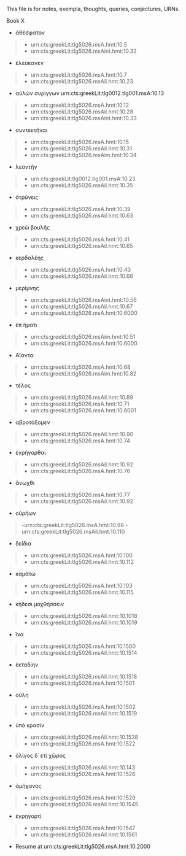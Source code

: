 This file is for notes, exempla, thoughts, queries, conjectures, URNs.

Book X

- ἀθέσφατον
>- urn:cts:greekLit:tlg5026.msA.hmt:10.5
>- urn:cts:greekLit:tlg5026.msAint.hmt:10.32

- ἐλεύκανεν
>- urn:cts:greekLit:tlg5026.msA.hmt:10.7
>- urn:cts:greekLit:tlg5026.msAil.hmt:10.23

- αὐλὼν συρίγγων urn:cts:greekLit:tlg0012.tlg001.msA:10.13
>- urn:cts:greekLit:tlg5026.msA.hmt:10.12
>- urn:cts:greekLit:tlg5026.msAil.hmt:10.28
>- urn:cts:greekLit:tlg5026.msAint.hmt:10.33

- συντεκτῆναι 
>- urn:cts:greekLit:tlg5026.msA.hmt:10.15
>- urn:cts:greekLit:tlg5026.msAil.hmt:10.31
>- urn:cts:greekLit:tlg5026.msAim.hmt:10.34

- λεοντῆν 
>- urn:cts:greekLit:tlg0012.tlg001.msA:10.23
>- urn:cts:greekLit:tlg5026.msAil.hmt:10.35

- ὁτρύνεις 
>- urn:cts:greekLit:tlg5026.msA.hmt:10.39
>- urn:cts:greekLit:tlg5026.msAil.hmt:10.63

- χρεὼ βουλῆς
>- urn:cts:greekLit:tlg5026.msA.hmt:10.41
>- urn:cts:greekLit:tlg5026.msAil.hmt:10.65

- κερδαλέης
>- urn:cts:greekLit:tlg5026.msA.hmt:10.43
>- urn:cts:greekLit:tlg5026.msAil.hmt:10.66

- μερίμνης 
>- urn:cts:greekLit:tlg5026.msAint.hmt:10.56
>- urn:cts:greekLit:tlg5026.msAil.hmt:10.67
>- urn:cts:greekLit:tlg5026.msA.hmt:10.6000

- ἐπ ήματι
>- urn:cts:greekLit:tlg5026.msAim.hmt:10.51
>- urn:cts:greekLit:tlg5026.msA.hmt:10.6000

- Αἴαντα
>- urn:cts:greekLit:tlg5026.msA.hmt:10.68
>- urn:cts:greekLit:tlg5026.msAim.hmt:10.82

- τέλος
>- urn:cts:greekLit:tlg5026.msAil.hmt:10.89
>- urn:cts:greekLit:tlg5026.msA.hmt:10.71
>- urn:cts:greekLit:tlg5026.msA.hmt:10.6001

- αβροτάξομεν
>- urn:cts:greekLit:tlg5026.msAil.hmt:10.90
>- urn:cts:greekLit:tlg5026.msA.hmt:10.74

- ἐγρήγορθαι 
>- urn:cts:greekLit:tlg5026.msAil.hmt:10.92
>- urn:cts:greekLit:tlg5026.msA.hmt:10.76

- ἄνωχθι
>- urn:cts:greekLit:tlg5026.msA.hmt:10.77
>- urn:cts:greekLit:tlg5026.msAil.hmt:10.92

- οὐρήων
>-urn:cts:greekLit:tlg5026.msA.hmt:10.98
>-urn:cts:greekLit:tlg5026.msAil.hmt:10.110

- δείδια
>- urn:cts:greekLit:tlg5026.msA.hmt:10.100
>- urn:cts:greekLit:tlg5026.msAil.hmt:10.112

- καμάτω
>- urn:cts:greekLit:tlg5026.msA.hmt:10.103
>- urn:cts:greekLit:tlg5026.msAil.hmt:10.115

- κήδεσι μοχθήσσειν
>- urn:cts:greekLit:tlg5026.msAil.hmt:10.1018
>- urn:cts:greekLit:tlg5026.msAil.hmt:10.1019

- ἵνα 
>- urn:cts:greekLit:tlg5026.msA.hmt:10.1500
>- urn:cts:greekLit:tlg5026.msAil.hmt:10.1514

- ἐκταδίην
>- urn:cts:greekLit:tlg5026.msAil.hmt:10.1518
>- urn:cts:greekLit:tlg5026.msA.hmt:10.1501

- οὔλη 
>- urn:cts:greekLit:tlg5026.msA.hmt:10.1502
>- urn:cts:greekLit:tlg5026.msAil.hmt:10.1519

- ὑπὸ κρασὶν
>- urn:cts:greekLit:tlg5026.msAil.hmt:10.1538
>- urn:cts:greekLit:tlg5026.msA.hmt:10.1522

- ὀλίγος δ᾽ ετί χῶρος
>- urn:cts:greekLit:tlg5026.msAil.hmt:10.143
>- urn:cts:greekLit:tlg5026.msA.hmt:10.1526

- ἀμήχανος
>- urn:cts:greekLit:tlg5026.msA.hmt:10.1529
>- urn:cts:greekLit:tlg5026.msAil.hmt:10.1545

- ἐγρηγορτὶ 
>- urn:cts:greekLit:tlg5026.msA.hmt:10.1547
>- urn:cts:greekLit:tlg5026.msAil.hmt:10.1561

- Resume at urn:cts:greekLit:tlg5026.msA.hmt:10.2000
